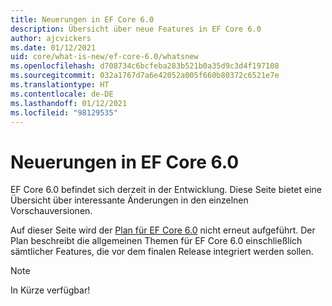 ```yaml
---
title: Neuerungen in EF Core 6.0
description: Übersicht über neue Features in EF Core 6.0
author: ajcvickers
ms.date: 01/12/2021
uid: core/what-is-new/ef-core-6.0/whatsnew
ms.openlocfilehash: d708734c6bcfeba283b521b0a35d9c3d4f197108
ms.sourcegitcommit: 032a1767d7a6e42052a005f660b80372c6521e7e
ms.translationtype: HT
ms.contentlocale: de-DE
ms.lasthandoff: 01/12/2021
ms.locfileid: "98129535"
---
```

# <a name="whats-new-in-ef-core-60"></a>Neuerungen in EF Core 6.0

EF Core 6.0 befindet sich derzeit in der Entwicklung. Diese Seite bietet eine Übersicht über interessante Änderungen in den einzelnen Vorschauversionen.

Auf dieser Seite wird der [Plan für EF Core 6.0](xref:core/what-is-new/ef-core-6.0/plan) nicht erneut aufgeführt. Der Plan beschreibt die allgemeinen Themen für EF Core 6.0 einschließlich sämtlicher Features, die vor dem finalen Release integriert werden sollen.

> [!NOTE]
> In Kürze verfügbar!
